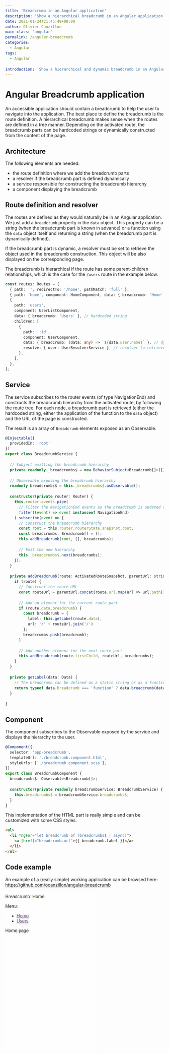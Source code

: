 ```yaml
---
title: 'Breadcrumb in an Angular application'
description: 'Show a hierarchical breadcrumb in an Angular application'
date: 2021-01-24T21:45:48+00:00
author: Olivier Canzillon
main-class: 'angular'
permalink: /angular-breadcrumb
categories:
  - Angular
tags:
  - Angular

introduction: 'Show a hierarchical and dynamic breadcrumb in an Angular application configured in the route definition'
---
```


# Angular Breadcrumb application

An accessible application should contain a breadcrumb to help the user to navigate into the application. The best place to define the breadcrumb is the route definition. A hierarchical breadcrumb makes sense when the routes are defined in a tree manner. Depending on the activated route, the breadcrumb parts can be hardcoded strings or dynamically constructed from the content of the page.

## Architecture

The following elements are needed:

- the route definition where we add the breadcrumb parts
- a resolver if the breadcrumb part is defined dynamically
- a service responsible for constructing the breadcrumb hierarchy
- a component displaying the breadcrumb

## Route definition and resolver

The routes are defined as they would naturally be in an Angular application. We just add a `breadcrumb` property in the `data` object. This property can be a string (when the breadcrumb part is known in advance) or a function using the `data` object itself and returning a string (when the breadcrumb part is dynamically defined).

If the breadcrumb part is dynamic, a resolver must be set to retrieve the object used in the breadcrumb construction. This object will be also displayed on the corresponding page.

The breadcrumb is hierarchical if the route has some parent-children relationships, which is the case for the `/users` route in the example below.

```typescript
const routes: Routes = [
  { path: '', redirectTo: '/home', pathMatch: 'full' },
  { path: 'home', component: HomeComponent, data: { breadcrumb: 'Home' } },
  {
    path: 'users',
    component: UserListComponent,
    data: { breadcrumb: 'Users' }, // hardcoded string
    children: [
      {
        path: ':id',
        component: UserComponent,
        data: { breadcrumb: (data: any) => `${data.user.name}` }, // dynamic
        resolve: { user: UserResolverService }, // resolver to retrieve the object used in the breadcrumb construction
      },
    ],
  },
];
```

## Service

The service subscribes to the router events (of type NavigationEnd) and constructs the breadcrumb hierarchy from the activated route, by following the route tree. For each node, a breadcrumb part is retrieved (either the hardcoded string, either the application of the function to the `data` object) and the URL of the page is constructed.

The result is an array of `Breadcrumb` elements exposed as an Observable.

```typescript
@Injectable({
  providedIn: 'root'
})
export class BreadcrumbService {

  // Subject emitting the breadcrumb hierarchy
  private readonly _breadcrumbs$ = new BehaviorSubject<Breadcrumb[]>([]);

  // Observable exposing the breadcrumb hierarchy
  readonly breadcrumbs$ = this._breadcrumbs$.asObservable();

  constructor(private router: Router) {
    this.router.events.pipe(
      // Filter the NavigationEnd events as the breadcrumb is updated only when the route reaches its end
      filter((event) => event instanceof NavigationEnd)
    ).subscribe(event => {
      // Construct the breadcrumb hierarchy
      const root = this.router.routerState.snapshot.root;
      const breadcrumbs: Breadcrumb[] = [];
      this.addBreadcrumb(root, [], breadcrumbs);

      // Emit the new hierarchy
      this._breadcrumbs$.next(breadcrumbs);
    });
  }

  private addBreadcrumb(route: ActivatedRouteSnapshot, parentUrl: string[], breadcrumbs: Breadcrumb[]) {
    if (route) {
      // Construct the route URL
      const routeUrl = parentUrl.concat(route.url.map(url => url.path));

      // Add an element for the current route part
      if (route.data.breadcrumb) {
        const breadcrumb = {
          label: this.getLabel(route.data),
          url: '/' + routeUrl.join('/')
        };
        breadcrumbs.push(breadcrumb);
      }

      // Add another element for the next route part
      this.addBreadcrumb(route.firstChild, routeUrl, breadcrumbs);
    }
  }

  private getLabel(data: Data) {
    // The breadcrumb can be defined as a static string or as a function to construct the breadcrumb element out of the route data
    return typeof data.breadcrumb === 'function' ? data.breadcrumb(data) : data.breadcrumb;
  }

}
```

## Component

The component subscribes to the Observable exposed by the service and displays the hierarchy to the user.

```typescript
@Component({
  selector: 'app-breadcrumb',
  templateUrl: './breadcrumb.component.html',
  styleUrls: ['./breadcrumb.component.scss'],
})
export class BreadcrumbComponent {
  breadcrumbs$: Observable<Breadcrumb[]>;

  constructor(private readonly breadcrumbService: BreadcrumbService) {
    this.breadcrumbs$ = breadcrumbService.breadcrumbs$;
  }
}
```

This implementation of the HTML part is really simple and can be customized with some CSS styles.

```html
<ul>
  <li *ngFor="let breadcrumb of (breadcrumbs$ | async)">
    <a [href]="breadcrumb.url">{{ breadcrumb.label }}</a>
  </li>
</ul>
```

## Code example

An example of a (really simple) working application can be browsed here: https://github.com/ocanzillon/angular-breadcrumb

![Demonstration](./demo.gif)
